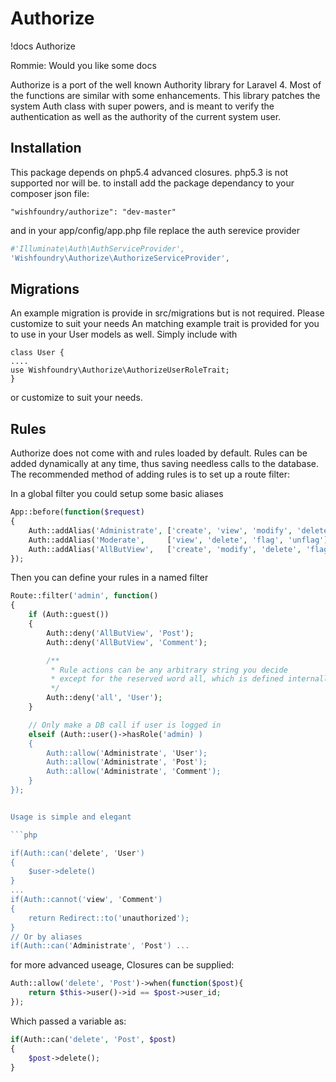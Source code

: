 Authorize
==============

!docs Authorize

Rommie: Would you like some docs


Authorize is a port of the well known Authority library for Laravel 4. Most of the functions are similar with some
enhancements. This library patches the system Auth class with super powers, and is meant to verify the authentication
as well as the authority of the current system user.


Installation
------------
This package depends on php5.4 advanced closures. php5.3 is not supported nor will be.
to install add the package dependancy to your composer json file:
```
"wishfoundry/authorize": "dev-master"
```
and in your app/config/app.php file replace the auth serevice provider
```php
#'Illuminate\Auth\AuthServiceProvider',
'Wishfoundry\Authorize\AuthorizeServiceProvider',
```


Migrations
---------
An example migration is provide in src/migrations but is not required. Please customize to suit your needs
An matching example trait is provided for you to use in your User models as well. Simply include with
```
class User {
....
use Wishfoundry\Authorize\AuthorizeUserRoleTrait;
}
```
or customize to suit your needs.


Rules
-----

Authorize does not come with and rules loaded by default. Rules can be added dynamically at any time, thus saving
needless calls to the database. The recommended method of adding rules is to set up a route filter:

In a global filter you could setup some basic aliases

```php
App::before(function($request)
{
	Auth::addAlias('Administrate', ['create', 'view', 'modify', 'delete', 'flag', 'unflag']);
	Auth::addAlias('Moderate',     ['view', 'delete', 'flag', 'unflag']);
	Auth::addAlias('AllButView',   ['create', 'modify', 'delete', 'flag', 'unflag']);
});
```

Then you can define your rules in a named filter


```php
Route::filter('admin', function()
{
	if (Auth::guest())
	{
	    Auth::deny('AllButView', 'Post');
	    Auth::deny('AllButView', 'Comment');

	    /**
	     * Rule actions can be any arbitrary string you decide
	     * except for the reserved word all, which is defined internally
	     */
	    Auth::deny('all', 'User');
	}

    // Only make a DB call if user is logged in
	elseif (Auth::user()->hasRole('admin) )
	{
	    Auth::allow('Administrate', 'User');
	    Auth::allow('Administrate', 'Post');
	    Auth::allow('Administrate', 'Comment');
	}
});


Usage is simple and elegant

```php

if(Auth::can('delete', 'User')
{
    $user->delete()
}
...
if(Auth::cannot('view', 'Comment')
{
    return Redirect::to('unauthorized');
}
// Or by aliases
if(Auth::can('Administrate', 'Post') ...
```


for more advanced useage, Closures can be supplied:
```php
Auth::allow('delete', 'Post')->when(function($post){
    return $this->user()->id == $post->user_id;
});
```
Which passed a variable as:
```php
if(Auth::can('delete', 'Post', $post)
{
    $post->delete();
}
```
